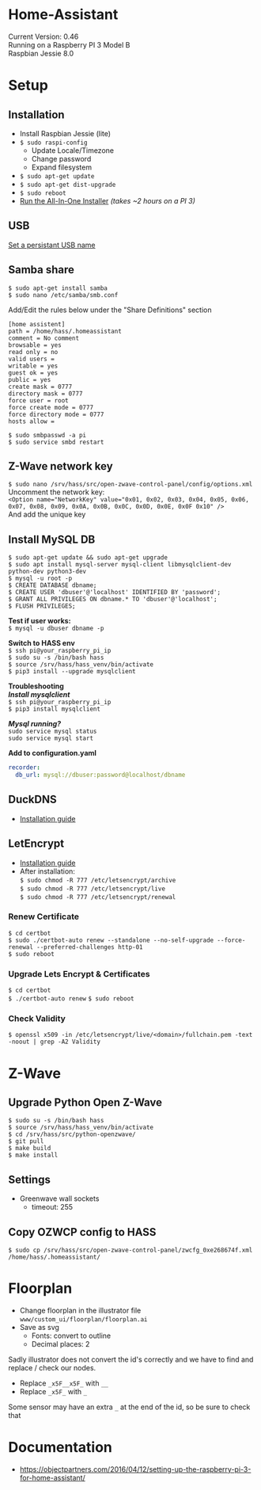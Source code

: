 # Home-Assistant
Current Version: 0.46  
Running on a Raspberry PI 3 Model B  
Raspbian Jessie 8.0

# Setup
## Installation
* Install Raspbian Jessie (lite)
* ```$ sudo raspi-config```
  * Update Locale/Timezone
  * Change password
  * Expand filesystem
* ```$ sudo apt-get update```
* ```$ sudo apt-get dist-upgrade```
* ```$ sudo reboot```
* [Run the All-In-One Installer](https://home-assistant.io/docs/installation/raspberry-pi-all-in-one/) *(takes ~2 hours on a PI 3)*
  
## USB
[Set a persistant USB name](http://www.domoticz.com/wiki/PersistentUSBDevices)

## Samba share
```$ sudo apt-get install samba```  
```$ sudo nano /etc/samba/smb.conf```  

Add/Edit the rules below under the "Share Definitions" section  
```
[home assistent]
path = /home/hass/.homeassistant
comment = No comment
browsable = yes
read only = no
valid users =
writable = yes
guest ok = yes
public = yes
create mask = 0777
directory mask = 0777
force user = root
force create mode = 0777
force directory mode = 0777
hosts allow =
```
```$ sudo smbpasswd -a pi```  
```$ sudo service smbd restart```

## Z-Wave network key
```$ sudo nano /srv/hass/src/open-zwave-control-panel/config/options.xml```  
Uncomment the network key:  
```<Option name="NetworkKey" value="0x01, 0x02, 0x03, 0x04, 0x05, 0x06, 0x07, 0x08, 0x09, 0x0A, 0x0B, 0x0C, 0x0D, 0x0E, 0x0F 0x10" />```  
And add the unique key

## Install MySQL DB
```$ sudo apt-get update && sudo apt-get upgrade```  
```$ sudo apt install mysql-server mysql-client libmysqlclient-dev python-dev python3-dev```  
```$ mysql -u root -p```  
```$ CREATE DATABASE dbname;```  
```$ CREATE USER 'dbuser'@'localhost' IDENTIFIED BY 'password';```  
```$ GRANT ALL PRIVILEGES ON dbname.* TO 'dbuser'@'localhost';```  
```$ FLUSH PRIVILEGES;```  

**Test if user works:**  
```$ mysql -u dbuser dbname -p```

**Switch to HASS env**  
```$ ssh pi@your_raspberry_pi_ip```  
```$ sudo su -s /bin/bash hass```  
```$ source /srv/hass/hass_venv/bin/activate```  
```$ pip3 install --upgrade mysqlclient```  

**Troubleshooting**  
***Install mysqlclient***  
```$ ssh pi@your_raspberry_pi_ip```  
```$ pip3 install mysqlclient```  
  
***Mysql running?***  
```sudo service mysql status```  
```sudo service mysql start```  

**Add to configuration.yaml**  
```yaml
recorder:
  db_url: mysql://dbuser:password@localhost/dbname
```

## DuckDNS
* [Installation guide](https://www.duckdns.org/install.jsp?tab=pi)

## LetEncrypt
* [Installation guide](https://home-assistant.io/blog/2015/12/13/setup-encryption-using-lets-encrypt/)  
* After installation:  
  ```$ sudo chmod -R 777 /etc/letsencrypt/archive```  
  ```$ sudo chmod -R 777 /etc/letsencrypt/live```  
  ```$ sudo chmod -R 777 /etc/letsencrypt/renewal```
  
### Renew Certificate
```$ cd certbot```  
```$ sudo ./certbot-auto renew --standalone --no-self-upgrade --force-renewal --preferred-challenges http-01```  
```$ sudo reboot```
  
### Upgrade Lets Encrypt & Certificates
```$ cd certbot```  
```$ ./certbot-auto renew```
```$ sudo reboot```
  
### Check Validity
```$ openssl x509 -in /etc/letsencrypt/live/<domain>/fullchain.pem -text -noout | grep -A2 Validity```
  
# Z-Wave
## Upgrade Python Open Z-Wave
```$ sudo su -s /bin/bash hass```  
```$ source /srv/hass/hass_venv/bin/activate```  
```$ cd /srv/hass/src/python-openzwave/```  
```$ git pull```  
```$ make build```  
```$ make install```  
  
## Settings
* Greenwave wall sockets
  * timeout: 255
  
## Copy OZWCP config to HASS  
```$ sudo cp /srv/hass/src/open-zwave-control-panel/zwcfg_0xe268674f.xml /home/hass/.homeassistant/```  

# Floorplan
* Change floorplan in the illustrator file `www/custom_ui/floorplan/floorplan.ai`
* Save as svg
  * Fonts: convert to outline
  * Decimal places: 2

Sadly illustrator does not convert the id's correctly and we have to find and replace / check our nodes.
* Replace `_x5F__x5F_` with `__`
* Replace `_x5F_` with `_`

Some sensor may have an extra `_` at the end of the id, so be sure to check that


# Documentation
* https://objectpartners.com/2016/04/12/setting-up-the-raspberry-pi-3-for-home-assistant/
